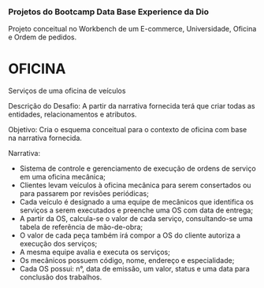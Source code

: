 ### Projetos do Bootcamp Data Base Experience da Dio

Projeto conceitual no Workbench de um E-commerce, Universidade, Oficina e Ordem de pedidos.

# OFICINA
Serviços de uma oficina de veículos

Descrição do Desafio:
A partir da narrativa fornecida terá que criar todas as entidades, relacionamentos e atributos.

Objetivo:
Cria o esquema conceitual para o contexto de oficina com base na narrativa fornecida.

Narrativa:
* Sistema de controle e gerenciamento de execução de ordens de serviço em uma oficina mecânica;
* Clientes levam veículos à oficina mecânica para serem consertados ou para passarem por revisões  periódicas;
* Cada veículo é designado a uma equipe de mecânicos que identifica os serviços a serem executados e preenche uma OS com data de entrega;
* A partir da OS, calcula-se o valor de cada serviço, consultando-se uma tabela de referência de mão-de-obra;
* O valor de cada peça também irá compor a OS do cliente autoriza a execução dos serviços;
* A mesma equipe avalia e executa os serviços;
* Os mecânicos possuem código, nome, endereço e especialidade;
* Cada OS possui: n°, data de emissão, um valor, status e uma data para conclusão dos trabalhos.

